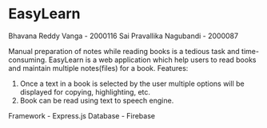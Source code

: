 # EasyLearn

Bhavana Reddy Vanga - 2000116
Sai Pravallika Nagubandi - 2000087

Manual preparation of notes while reading books is a tedious task and time-consuming.
EasyLearn is a web application which help users to read books and maintain multiple notes(files) for a book.
Features:
 1. Once a text in a book is selected by the user multiple options will be displayed for
    copying, highlighting, etc. 
 2. Book can be read using text to speech engine.
 

Framework - Express.js
Database - Firebase